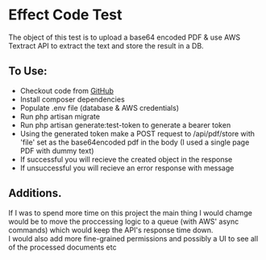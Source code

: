 # Effect Code Test

The object of this test is to upload a base64 encoded PDF & use AWS Textract API to extract the text and store the result in a DB.

## To Use:
- Checkout code from [GitHub](https://github.com/MrC-85/effect)
- Install composer dependencies
- Populate .env file (database & AWS credentials)
- Run php artisan migrate
- Run php artisan generate:test-token to generate a bearer token
- Using the generated token make a POST request to /api/pdf/store with 'file' set as the base64encoded pdf in the body (I used a single page PDF with dummy text)
- If successful you will recieve the created object in the response
- If unsuccessful you will recieve an error response with message

## Additions.
If I was to spend more time on this project the main thing I would chamge would be to move the proccessing logic to a queue (with AWS' async commands) which would keep the API's response time down.<br /> 
I would also add more fine-grained permissions and possibly a UI to see all of the processed documents etc
